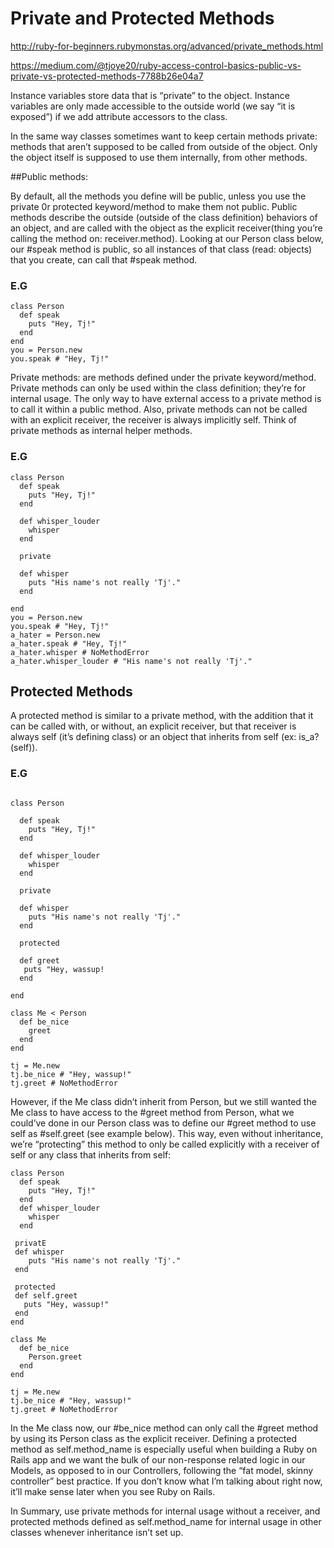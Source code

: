 # Private and Protected Methods

http://ruby-for-beginners.rubymonstas.org/advanced/private_methods.html 

https://medium.com/@tjoye20/ruby-access-control-basics-public-vs-private-vs-protected-methods-7788b26e04a7 

Instance variables store data that is “private” to the object. Instance variables are only made accessible to the outside world (we say “it is exposed”) if we add attribute accessors to the class.

In the same way classes sometimes want to keep certain methods private: methods that aren’t supposed to be called from outside of the object. Only the object itself is supposed to use them internally, from other methods.

##Public methods: 

By default, all the methods you define will be public, unless you use the private 0r protected keyword/method to make them not public. Public methods describe the outside (outside of the class definition) behaviors of an object, and are called with the object as the explicit receiver(thing you’re calling the method on: receiver.method). Looking at our Person class below, our #speak method is public, so all instances of that class (read: objects) that you create, can call that #speak method.

### E.G
```
class Person 
  def speak
    puts "Hey, Tj!"
  end 
end 
you = Person.new 
you.speak # "Hey, Tj!" 
```

Private methods: are methods defined under the private keyword/method. Private methods can only be used within the class definition; they’re for internal usage. The only way to have external access to a private method is to call it within a public method. Also, private methods can not be called with an explicit receiver, the receiver is always implicitly self. Think of private methods as internal helper methods.

### E.G

```
class Person
  def speak
    puts "Hey, Tj!"
  end

  def whisper_louder
    whisper
  end 
  
  private 

  def whisper
    puts "His name's not really 'Tj'." 
  end 

end
you = Person.new 
you.speak # "Hey, Tj!"
a_hater = Person.new
a_hater.speak # "Hey, Tj!"
a_hater.whisper # NoMethodError
a_hater.whisper_louder # "His name's not really 'Tj'."
```

## Protected Methods

A protected method is similar to a private method, with the addition that it can be called with, or without, an explicit receiver, but that receiver is always self (it’s defining class) or an object that inherits from self (ex: is_a?(self)).

### E.G

```

class Person

  def speak
    puts "Hey, Tj!"
  end

  def whisper_louder
    whisper
  end
  
  private

  def whisper
    puts "His name's not really 'Tj'."
  end
  
  protected
  
  def greet
   puts "Hey, wassup!
  end

end

class Me < Person
  def be_nice
    greet 
  end
end

tj = Me.new
tj.be_nice # "Hey, wassup!"
tj.greet # NoMethodError
```

However, if the Me class didn’t inherit from Person, but we still wanted the Me class to have access to the #greet method from Person, what we could’ve done in our Person class was to define our #greet method to use self as #self.greet (see example below). This way, even without inheritance, we’re “protecting” this method to only be called explicitly with a receiver of self or any class that inherits from self:
```
class Person
  def speak
    puts "Hey, Tj!"
  end
  def whisper_louder
    whisper
  end

 privatE
 def whisper
    puts "His name's not really 'Tj'."
 end
 
 protected
 def self.greet
   puts "Hey, wassup!"
 end
end

class Me 
  def be_nice
    Person.greet
  end
end

tj = Me.new
tj.be_nice # "Hey, wassup!"
tj.greet # NoMethodError
```

In the Me class now, our #be_nice method can only call the #greet method by using its Person class as the explicit receiver.
Defining a protected method as self.method_name is especially useful when building a Ruby on Rails app and we want the bulk of our non-response related logic in our Models, as opposed to in our Controllers, following the “fat model, skinny controller” best practice. If you don’t know what I’m talking about right now, it’ll make sense later when you see Ruby on Rails.

In Summary, use private methods for internal usage without a receiver, and protected methods defined as self.method_name for internal usage in other classes whenever inheritance isn’t set up. 